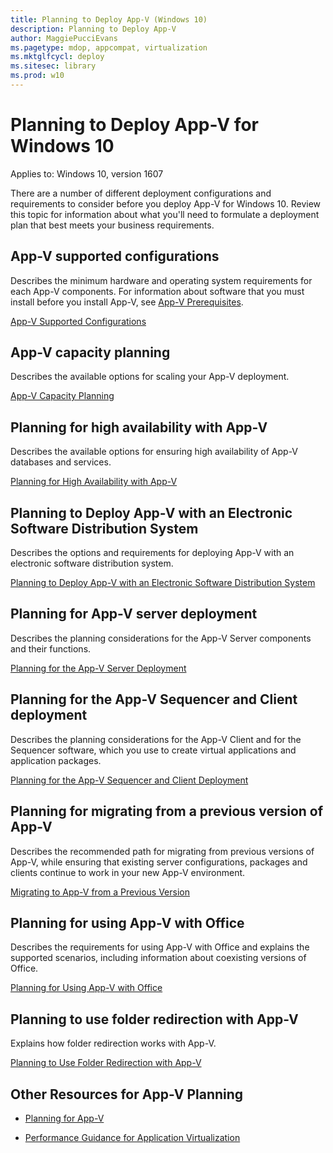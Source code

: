 ```yaml
---
title: Planning to Deploy App-V (Windows 10)
description: Planning to Deploy App-V
author: MaggiePucciEvans
ms.pagetype: mdop, appcompat, virtualization
ms.mktglfcycl: deploy
ms.sitesec: library
ms.prod: w10
---
```



# Planning to Deploy App-V for Windows 10

Applies to: Windows 10, version 1607

There are a number of different deployment configurations and requirements to consider before you deploy App-V for Windows 10. Review this topic for information about what you'll need to formulate a deployment plan that best meets your business requirements.

## App-V supported configurations

Describes the minimum hardware and operating system requirements for each App-V components. For information about software that you must install before you install App-V, see [App-V Prerequisites](appv-prerequisites.md).

[App-V Supported Configurations](appv-supported-configurations.md)

## App-V capacity planning

Describes the available options for scaling your App-V deployment.

[App-V Capacity Planning](appv-capacity-planning.md)

## Planning for high availability with App-V

Describes the available options for ensuring high availability of App-V databases and services.

[Planning for High Availability with App-V](appv-planning-for-high-availability-with-appv.md)

## Planning to Deploy App-V with an Electronic Software Distribution System

Describes the options and requirements for deploying App-V with an electronic software distribution system.

[Planning to Deploy App-V with an Electronic Software Distribution System](appv-planning-to-deploy-appv-with-electronic-software-distribution-solutions.md)

## Planning for App-V server deployment

Describes the planning considerations for the App-V Server components and their functions.

[Planning for the App-V Server Deployment](appv-planning-for-appv-server-deployment.md)

## Planning for the App-V Sequencer and Client deployment

Describes the planning considerations for the App-V Client and for the Sequencer software, which you use to create virtual applications and application packages.

[Planning for the App-V Sequencer and Client Deployment](appv-planning-for-sequencer-and-client-deployment.md)

## Planning for migrating from a previous version of App-V

Describes the recommended path for migrating from previous versions of App-V, while ensuring that existing server configurations, packages and clients continue to work in your new App-V environment.

[Migrating to App-V from a Previous Version](appv-migrating-to-appv-from-a-previous-version.md)

## Planning for using App-V with Office

Describes the requirements for using App-V with Office and explains the supported scenarios, including information about coexisting versions of Office.

[Planning for Using App-V with Office](appv-planning-for-using-appv-with-office.md)

## Planning to use folder redirection with App-V

Explains how folder redirection works with App-V.

[Planning to Use Folder Redirection with App-V](appv-planning-folder-redirection-with-appv.md)

## Other Resources for App-V Planning

-   [Planning for App-V](appv-planning-for-appv.md)

-   [Performance Guidance for Application Virtualization](appv-performance-guidance.md)
